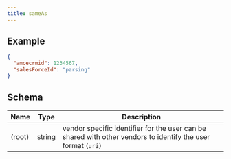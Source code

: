 ```yaml
---
title: sameAs
---
```

## Example



```json
{
  "amcecrmid": 1234567,
  "salesForceId": "parsing"
}
```
## Schema

| Name | Type | Description |
|---|---|---|
| (root) | string | vendor specific identifier for the user can be shared with other vendors to identify the user format (`uri`) |

